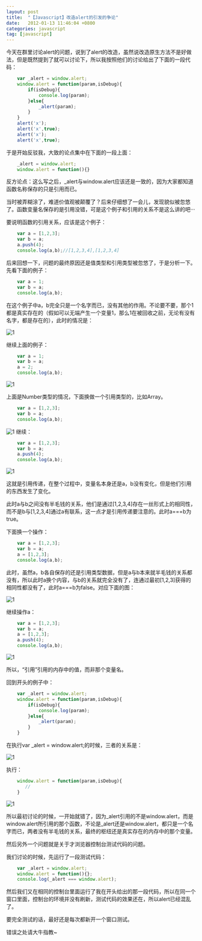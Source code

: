 ```yaml
---
layout: post
title:  "【Javascript】改造alert的引发的争论"
date:   2012-01-13 11:46:04 +0800
categories: javascript
tag: [javascript]
---
```

今天在群里讨论alert的问题，说到了alert的改造，虽然说改造原生方法不是好做法，但是既然提到了就可以讨论下，所以我按照他们的讨论给出了下面的一段代码：

```javascript
    var _alert = window.alert;
    window.alert = function(param,isDebug){
        if(isDebug){
            console.log(param);
        }else{
            _alert(param);
        }
    }
    alert('x');
    alert('x',true);
    alert('x');
    alert('x',true);
```
于是开始反驳我，大致的论点集中在下面的一段上面：

```javascript
    _alert = window.alert;
    window.alert = function(){}
```
反方论点：这么写之后，_alert与window.alert应该还是一致的，因为大家都知道函数名称保存的只是引用而已。

当时被弄糊涂了，难道价值观被颠覆了？后来仔细想了一会儿，发现貌似被忽悠了。函数变量名保存的是引用没错，可是这个例子和引用的关系不是这么讲的吧···

要说明函数的引用关系，应该是这个例子：

```javascript
    var a = [1,2,3];
    var b = a;
    a.push(4);
    console.log(a,b);//[1,2,3,4],[1,2,3,4]
```

后来回想一下，问题的最终原因还是值类型和引用类型被忽悠了，于是分析一下。先看下面的例子：

```javascript
    var a = 1;
    var b = a;
    console.log(a,b);
```
在这个例子中a，b完全只是一个名字而已，没有其他的作用。不论要不要，那个1都是真实存在的（假如可以无端产生一个变量1，那么1在被回收之前，无论有没有名字，都是存在的），此时的情况是：

![1](/image/javascript_alert_1.png)

继续上面的例子：

```javascript
    var a = 1;
    var b = a;
    a = 2;
    console.log(a,b);
```

![1](/image/javascript_alert_2.png)

上面是Number类型的情况，下面换做一个引用类型的，比如Array。

```javascript
    var a = [1,2,3];
    var b = a;
    console.log(a,b);
```

![1](/image/javascript_alert_3.png)
继续：

```javascript
    var a = [1,2,3];
    var b = a;
    a.push(4);
    console.log(a,b);
```

![1](/image/javascript_alert_4.png)

这就是引用传递，在整个过程中，变量名本身还是a，b没有变化，但是他们引用的东西发生了变化。

此时a与b之间没有半毛钱的关系，他们是通过[1,2,3,4]存在一丝形式上的相同性，而不是b与[1,2,3,4]通过a有联系，这一点才是引用传递要注意的。此时a===b为true。

下面换一个操作：

```javascript
    var a = [1,2,3];
    var b = a;
    a = [1,2,3];
    console.log(a,b);
```
此时，虽然a，b各自保存的还是引用类型数据，但是a与b本来就半毛钱的关系都没有，所以此时a换个内容，与b的关系就完全没有了，连通过最初[1,2,3]获得的相同性都没有了，此时a===b为false。对应下面的图：


![1](/image/javascript_alert_5.png)

继续操作a：

```javascript
    var a = [1,2,3];
    var b = a;
    a = [1,2,3];
    a.push(4);
    console.log(a,b);
```

![1](/image/javascript_alert_6.png)

所以，“引用”引用的内存中的值，而非那个变量名。

回到开头的例子中：

```javascript
    var _alert = window.alert;
    window.alert = function(param,isDebug){
        if(isDebug){
            console.log(param);
        }else{
            _alert(param);
        }
    }
```
在执行var _alert = window.alert;的时候，三者的关系是：

![1](/image/javascript_alert_7.png)

执行：

```javascript
    window.alert = function(param,isDebug){
       //
    }
```

![1](/image/javascript_alert_8.png)

所以最初讨论的时候，一开始就错了，因为_alert引用的不是window.alert，而是window.alert所引用的那个函数，不论是_alert还是window.alert，都只是一个名字而已，两者没有半毛钱的关系，最终的枢纽还是真实存在的内存中的那个变量。

然后另外一个问题就是关于才浏览器控制台测试代码的问题。

我们讨论的时候，先运行了一段测试代码：

```javascript
    var _alert = window.alert;
    window.alert = function(){};
    console.log(_alert === window.alert);
```
然后我们又在相同的控制台里面运行了我在开头给出的那一段代码，所以在同一个窗口里面，控制台的环境并没有刷新，测试代码的效果还在，所以alert已经混乱了。

要完全测试的话，最好还是每次都新开一个窗口测试。

错误之处请大牛指教~
